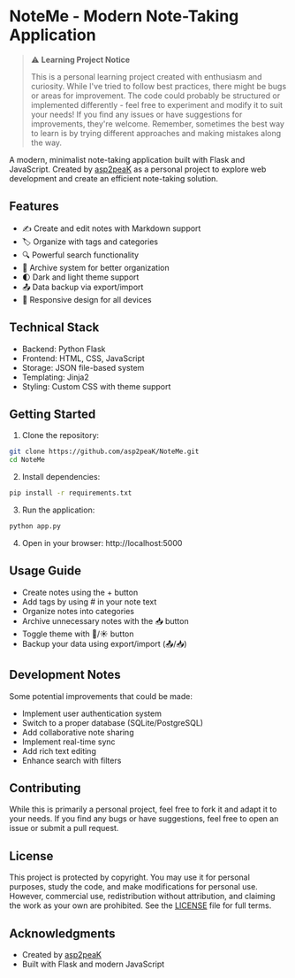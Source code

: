# NoteMe - Modern Note-Taking Application

> ⚠️ **Learning Project Notice**
> 
> This is a personal learning project created with enthusiasm and curiosity. While I've tried to follow best practices, there might be bugs or areas for improvement. The code could probably be structured or implemented differently - feel free to experiment and modify it to suit your needs! If you find any issues or have suggestions for improvements, they're welcome. Remember, sometimes the best way to learn is by trying different approaches and making mistakes along the way.

A modern, minimalist note-taking application built with Flask and JavaScript. Created by [asp2peaK](https://github.com/asp2peaK) as a personal project to explore web development and create an efficient note-taking solution.

## Features

- ✍️ Create and edit notes with Markdown support
- 🏷️ Organize with tags and categories
- 🔍 Powerful search functionality
- 📁 Archive system for better organization
- 🌓 Dark and light theme support
- 📤 Data backup via export/import
- 📱 Responsive design for all devices

## Technical Stack

- Backend: Python Flask
- Frontend: HTML, CSS, JavaScript
- Storage: JSON file-based system
- Templating: Jinja2
- Styling: Custom CSS with theme support

## Getting Started

1. Clone the repository:
```bash
git clone https://github.com/asp2peaK/NoteMe.git
cd NoteMe
```

2. Install dependencies:
```bash
pip install -r requirements.txt
```

3. Run the application:
```bash
python app.py
```

4. Open in your browser: http://localhost:5000

## Usage Guide

- Create notes using the + button
- Add tags by using # in your note text
- Organize notes into categories
- Archive unnecessary notes with the 📥 button
- Toggle theme with 🌙/☀️ button
- Backup your data using export/import (📤/📥)

## Development Notes

Some potential improvements that could be made:
- Implement user authentication system
- Switch to a proper database (SQLite/PostgreSQL)
- Add collaborative note sharing
- Implement real-time sync
- Add rich text editing
- Enhance search with filters

## Contributing

While this is primarily a personal project, feel free to fork it and adapt it to your needs. If you find any bugs or have suggestions, feel free to open an issue or submit a pull request.

## License

This project is protected by copyright. You may use it for personal purposes, study the code, and make modifications for personal use. However, commercial use, redistribution without attribution, and claiming the work as your own are prohibited. See the [LICENSE](LICENSE) file for full terms.

## Acknowledgments

- Created by [asp2peaK](https://github.com/asp2peaK)
- Built with Flask and modern JavaScript
